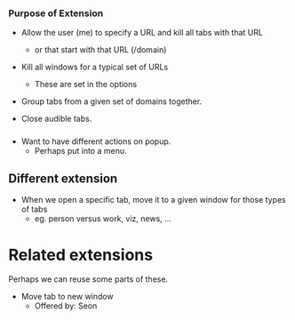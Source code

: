 ### Purpose of Extension

+ Allow the user (me) to specify a URL and kill all tabs with that URL
   + or that start with that URL (/domain)
   
+ Kill all windows for a typical set of URLs
   + These are set in the options
   
+ Group tabs from a given set of domains together.


+ Close audible tabs.



#####

+ Want to have different actions on popup.
  + Perhaps put into a menu.



##  Different extension

+ When we open a specific tab, move it to a given window for those types of tabs
  + eg. person versus work, viz, news, ...





# Related extensions
Perhaps we can reuse some parts of these.

+ Move tab to new window
   + Offered by: Seon

